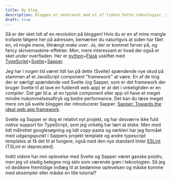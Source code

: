 ```yaml
---
title: Ny blog
description: Bloggen er omskrevet med et af tidens hotte teknologier, Svelte.
draft: true
---
```


Så er der sket lidt af en revolution på bloggen! Hvis du er en af mine
mangle trofaste følgere her på adressen, bemærker du naturligvis at
siden har fået en, vil nogle mene, tiltrængt _make over_. Ja, der er 
kommet <span class="green-text">farver</span> på, og fancy skrivemaskine-effekter.
_Men_, mere interessant er hvad der også er sket _under_ overfladen.
Her er [python][python]+[Flask][flask]
uskiftet med [TypeScript][ts]+[Svelte][svelte]+[Sapper][sapper].

Jeg har i nogen tid været lidt lun på dette (Svelte) spændende nye skud på
stammen af et JavaScript component "framework" at være. En af de ting der
er særligt spændende ved Svelte (og Sapper, som er det framework der bruger
Svelte til at lave en fuldendt web app) er at det i virkelighden er en
_compiler_. Det gør bl.a. at en typisk component eller app vil have et
meget mindre hukommelsesaftryk og bedre performance.
Det kan du læse meget mere om på svelte bloggen der introducerer Sapper:
[Sapper: Towards the ideal web app framework][sapperintro].

Svelte og Sapper er dog et relativt nyt projekt, og har desværre ikke
fuld *native* support for TypeScript, som jeg virkelig har lært at elske.
Men med lidt målrettet googlesøgning og lidt copy-pasta og nørkleri har
jeg formået med udgangspunkt i Sappers projekt template og andre typescript
templates at få det til at fungere, også med den nye standard linter 
[ESLint][eslint] (TSLint er deprecated).

Indtil videre har min oplevelse med Svelte og Sapper været ganske positiv,
men jeg vil stadig betegne mig selv som værende grøn i teknologien.
Så jeg vil dedikere fremtidige indlæg til at bedømme oplevelsen og måske
komme med eksempler eller måske en lille tutorial?

[python]: https://www.python.org/
[flask]: https://flask.palletsprojects.com/en/1.1.x/s
[ts]: https://www.typescriptlang.org/
[svelte]: https://svelte.dev/
[sapper]: https://sapper.svelte.dev/
[sapperintro]: https://svelte.dev/blog/sapper-towards-the-ideal-web-app-framework
[eslint]: https://eslint.org/
